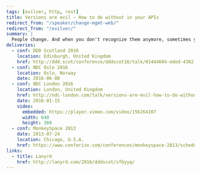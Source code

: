 ```yaml
---
tags: [evilver, http, rest]
title: Versions are evil – How to do without in your APIs
redirect_from: "/speaker/change-mgmt-web/"
redirect_from: "/evilver/"
summary: |
  People change. And when you don't recognize them anymore, sometimes you'd be right in thinking they're just not the same person. APIs are the same, adding a version is the hard drug of web APIs, the first hit is free but you're going to pay later! We'll explore in practice what is wrong with versioning, and how we can manage change in our APIs over time without the need for them.
deliveries:
  - conf: DDD Scotland 2016
    location: Edinburgh, United Kingdom
    href: http://ddd.scot/conference/dddscot16/talk/01444604-eded-4302-910c-5717b03df4d1
  - conf: NDC Oslo 2016
    location: Oslo, Norway
    date: 2016-06-08
  - conf: NDC London 2016
    location: London, United Kingdom
    href: http://ndc-london.com/talk/versions-are-evil-how-to-do-without-in-your-api/
    date: 2016-01-15
    video:
      embedded: https://player.vimeo.com/video/156264107
      width: 640
      height: 360
  - conf: MonkeySpace 2013
    date: 2013-07-24
    location: Chicago, U.S.A.
    href: https://www.conferize.com/conferences/monkeyspace-2013/schedule
links:
  - title: Lanyrd
    href: http://lanyrd.com/2016/dddscot/sfbyyq/
---
```

